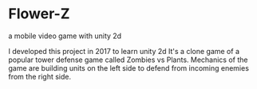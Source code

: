 # Flower-Z
a mobile video game with unity 2d

I developed this project in 2017 to learn unity 2d
It's a clone game of a popular tower defense game called Zombies vs Plants.
Mechanics of the game are building units on the left side to defend from incoming enemies from the right side.
